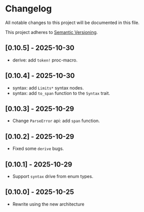 # Changelog

All notable changes to this project will be documented in this file.

This project adheres to [Semantic Versioning](https://semver.org).

<!--
Note: In this file, do not use the hard wrap in the middle of a sentence for
compatibility with GitHub comment style markdown rendering.
-->

## [0.10.5] - 2025-10-30

- derive: add `token!` proc-macro.

## [0.10.4] - 2025-10-30

- syntax: add `Limits*` syntax nodes.
- syntax: add `to_span` function to the `Syntax` trait.

## [0.10.3] - 2025-10-29

- Change `ParseError` api: add `span` function.

## [0.10.2] - 2025-10-29

- Fixed some `derive` bugs.

## [0.10.1] - 2025-10-29

- Support `syntax` drive from enum types.

## [0.10.0] - 2025-10-25

- Rewrite using the new architecture
